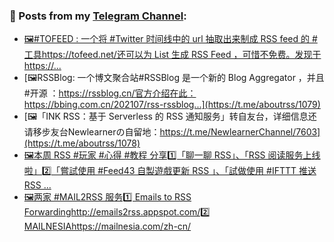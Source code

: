 ### 📰 Posts from my [Telegram Channel](https://t.me/s/aboutrss):
<!-- BLOG-POST-LIST:START -->
- [🖼#TOFEED : 一个将 #Twitter 时间线中的 url 抽取出来制成 RSS feed 的 #工具https://tofeed.net/还可以为 List 生成 RSS Feed ，可惜不免费。发现于https://...](https://t.me/aboutrss/1080)
- [🖼RSSBlog: 一个博文聚合站#RSSBlog 是一个新的 Blog Aggregator ，并且 #开源 ：https://rssblog.cn/官方介绍在此：https://bbing.com.cn/202107/rss-rssblog...](https://t.me/aboutrss/1079)
- [🖼「INK RSS：基于 Serverless 的 RSS 通知服务」转自友台，详细信息还请移步友台Newlearnerの自留地：https://t.me/NewlearnerChannel/7603](https://t.me/aboutrss/1078)
- [🖼本周 RSS #玩家 #心得 #教程 分享1️⃣「聊一聊 RSS」、「RSS 阅读服务上线啦」2️⃣「嘗試使用 #Feed43 自製遊戲更新 RSS 」、「試做使用 #IFTTT 推送 RSS ...](https://t.me/aboutrss/1077)
- [🖼两家 #MAIL2RSS 服务1️⃣ Emails to RSS Forwardinghttp://emails2rss.appspot.com/2️⃣ MAILNESIAhttps://mailnesia.com/zh-cn/](https://t.me/aboutrss/1076)
<!-- BLOG-POST-LIST:END -->

<!--
**AboutRSS/AboutRSS** is a ✨ _special_ ✨ repository because its `README.md` (this file) appears on your GitHub profile.

Here are some ideas to get you started:

- 🔭 I’m currently working on ...
- 🌱 I’m currently learning ...
- 👯 I’m looking to collaborate on ...
- 🤔 I’m looking for help with ...
- 💬 Ask me about ...
- 📫 How to reach me: ...
- 😄 Pronouns: ...
- ⚡ Fun fact: ...
-->
